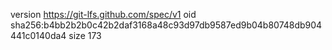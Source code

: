 version https://git-lfs.github.com/spec/v1
oid sha256:b4bb2b2b0c42b2daf3168a48c93d97db9587ed9b04b80748db904441c0140da4
size 173
